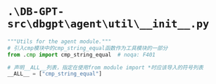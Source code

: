 # `.\DB-GPT-src\dbgpt\agent\util\__init__.py`

```py
"""Utils for the agent module."""
# 引入cmp模块中的cmp_string_equal函数作为工具模块的一部分
from .cmp import cmp_string_equal  # noqa: F401

# 声明__ALL__列表，指定在使用from module import *时应该导入的符号列表
__ALL__ = ["cmp_string_equal"]
```
